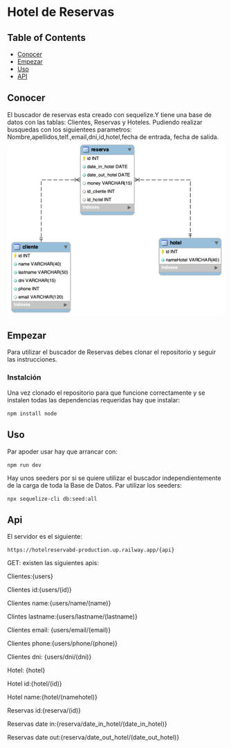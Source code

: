 # Hotel de Reservas

## Table of Contents

- [Conocer](#about)
- [Empezar](#getting_started)
- [Uso](#usage)
- [API](#api)

## Conocer <a name = "about"></a>

El buscador de reservas esta creado con sequelize.Y tiene una base de datos con las tablas: Clientes, Reservas y Hoteles.
Pudiendo realizar busquedas  con los siguientees parametros:
Nombre,apellidos,telf.,email,dni,id,hotel,fecha de entrada, fecha de salida.
![Screenshot](img/esquemaHoteldeReservas.png)


##  Empezar <a name = "getting_started"></a>

Para utilizar el buscador de Reservas debes clonar el repositorio y seguir las instrucciones.



### Instalción

Una vez clonado el repositorio para que funcione correctamente y se instalen todas las dependencias requeridas hay que instalar:

```
npm install node
```


## Uso <a name = "usage"></a>

Par apoder usar hay que arrancar con:

```
npm run dev
```
Hay unos seeders por si se quiere utilizar el buscador independientemente de la carga de toda la Base de Datos.
Par utilizar los seeders:

```
npx sequelize-cli db:seed:all
```

## Api <a name = "api"></a>

El servidor es el siguiente:

```
https://hotelreservabd-production.up.railway.app/{api}
```

 GET:
 existen las siguientes apis:

 Clientes:{users}

 Clientes id:{users/(id)}

 Clientes name:{users/name/(name)}

 Clintes lastname:{users/lastname/(lastname)}

 Clientes email: {users/email/(email)}

 Clientes phone:{users/phone/(phone)}

 Clientes dni: {users/dni/(dni)}

 Hotel: {hotel}

 Hotel id:{hotel/(id)}

 Hotel name:{hotel/(namehotel)}

 Reservas id:{reserva/(id)}

 Reservas date in:{reserva/date_in_hotel/(date_in_hotel)}

 Reservas date out:{reserva/date_out_hotel/(date_out_hotel)}





